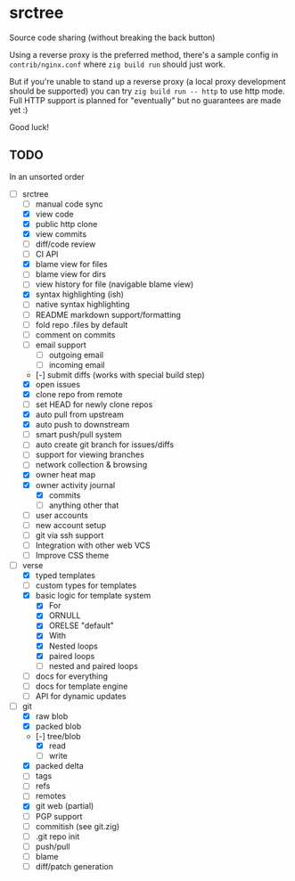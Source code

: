 # srctree

Source code sharing (without breaking the back button)

Using a reverse proxy is the preferred method, there's a sample config in
`contrib/nginx.conf` where `zig build run` should just work. 

But if you're unable to stand up a reverse proxy (a local proxy development
should be supported) you can try `zig build run -- http` to use http mode. Full
HTTP support is planned for "eventually" but no guarantees are made yet :)

Good luck!


## TODO
In an unsorted order
  - [ ] srctree
    - [ ] manual code sync
    - [x] view code
    - [x] public http clone
    - [x] view commits
    - [ ] diff/code review
    - [ ] CI API
    - [x] blame view for files
    - [ ] blame view for dirs
    - [ ] view history for file (navigable blame view)
    - [x] syntax highlighting (ish)
    - [ ] native syntax highlighting
    - [ ] README markdown support/formatting
    - [ ] fold repo .files by default
    - [ ] comment on commits
    - [ ] email support
      - [ ] outgoing email
      - [ ] incoming email
    - [-] submit diffs (works with special build step)
    - [x] open issues
    - [x] clone repo from remote
    - [ ] set HEAD for newly clone repos
    - [x] auto pull from upstream
    - [x] auto push to downstream
    - [ ] smart push/pull system
    - [ ] auto create git branch for issues/diffs
    - [ ] support for viewing branches
    - [ ] network collection & browsing
    - [x] owner heat map
    - [x] owner activity journal
      - [x] commits
      - [ ] anything other that
    - [ ] user accounts
    - [ ] new account setup
    - [ ] git via ssh support
    - [ ] Integration with other web VCS
    - [ ] Improve CSS theme

  - [ ] verse
    - [x] typed templates
    - [ ] custom types for templates
    - [x] basic logic for template system
      - [x] For
      - [x] ORNULL
      - [x] ORELSE "default"
      - [x] With
      - [x] Nested loops
      - [x] paired loops
      - [ ] nested and paired loops
    - [ ] docs for everything
    - [ ] docs for template engine
    - [ ] API for dynamic updates

  - [ ] git 
    - [x] raw blob
    - [x] packed blob
    - [-] tree/blob
      - [x] read
      - [ ] write
    - [x] packed delta
    - [ ] tags
    - [ ] refs
    - [ ] remotes
    - [x] git web (partial)
    - [ ] PGP support
    - [ ] commitish (see git.zig)
    - [ ] .git repo init
    - [ ] push/pull
    - [ ] blame
    - [ ] diff/patch generation
